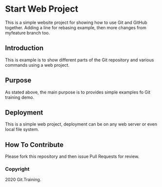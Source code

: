 # Start Web Project

This is a simple website project for showing how to use Git and GitHub together. Adding a line for rebasing example, then more changes from myfeature branch too.

## Introduction

This is example is to show  different parts of the Git repository and various commands using a web project.

## Purpose

As stated above, the main purpose is to provides simple examples fo Git training demo.

## Deployment

This is a simple web project, deployment can be on any web server or even local file system.

## How To Contribute

Please fork this repository and then issue Pull Requests for review.

### Copyright

2020 Git.Training.
